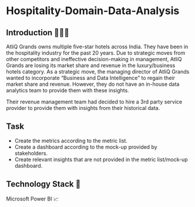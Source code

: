 # Hospitality-Domain-Data-Analysis

## Introduction 🙋🏻‍♂️

AtliQ Grands owns multiple five-star hotels across India. They have been in the hospitality industry for the past 20 years. Due to strategic moves from other competitors and ineffective decision-making in management, AtliQ Grands are losing its market share and revenue in the luxury/business hotels category. As a strategic move, the managing director of AtliQ Grands wanted to incorporate “Business and Data Intelligence” to regain their market share and revenue. However, they do not have an in-house data analytics team to provide them with these insights.

Their revenue management team had decided to hire a 3rd party service provider to provide them with insights from their historical data.

## Task
- Create the metrics according to the metric list.
- Create a dashboard according to the mock-up provided by stakeholders.
- Create relevant insights that are not provided in the metric list/mock-up dashboard.

## Technology Stack 🔧
Microsoft Power BI 📈
